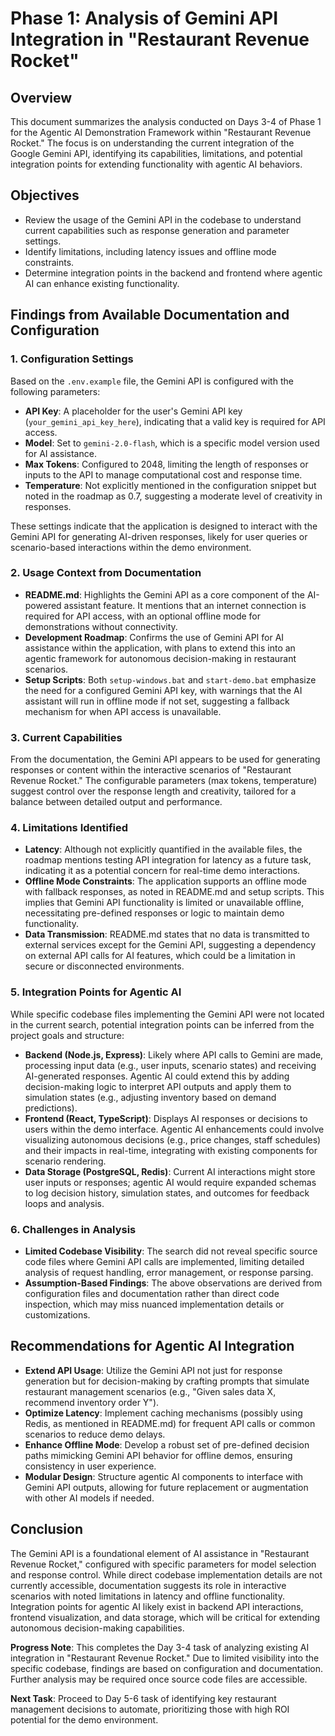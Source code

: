 # Phase 1: Analysis of Gemini API Integration in "Restaurant Revenue Rocket"

## Overview
This document summarizes the analysis conducted on Days 3-4 of Phase 1 for the Agentic AI Demonstration Framework within "Restaurant Revenue Rocket." The focus is on understanding the current integration of the Google Gemini API, identifying its capabilities, limitations, and potential integration points for extending functionality with agentic AI behaviors.

## Objectives
- Review the usage of the Gemini API in the codebase to understand current capabilities such as response generation and parameter settings.
- Identify limitations, including latency issues and offline mode constraints.
- Determine integration points in the backend and frontend where agentic AI can enhance existing functionality.

## Findings from Available Documentation and Configuration

### 1. Configuration Settings
Based on the `.env.example` file, the Gemini API is configured with the following parameters:
- **API Key**: A placeholder for the user's Gemini API key (`your_gemini_api_key_here`), indicating that a valid key is required for API access.
- **Model**: Set to `gemini-2.0-flash`, which is a specific model version used for AI assistance.
- **Max Tokens**: Configured to 2048, limiting the length of responses or inputs to the API to manage computational cost and response time.
- **Temperature**: Not explicitly mentioned in the configuration snippet but noted in the roadmap as 0.7, suggesting a moderate level of creativity in responses.

These settings indicate that the application is designed to interact with the Gemini API for generating AI-driven responses, likely for user queries or scenario-based interactions within the demo environment.

### 2. Usage Context from Documentation
- **README.md**: Highlights the Gemini API as a core component of the AI-powered assistant feature. It mentions that an internet connection is required for API access, with an optional offline mode for demonstrations without connectivity.
- **Development Roadmap**: Confirms the use of Gemini API for AI assistance within the application, with plans to extend this into an agentic framework for autonomous decision-making in restaurant scenarios.
- **Setup Scripts**: Both `setup-windows.bat` and `start-demo.bat` emphasize the need for a configured Gemini API key, with warnings that the AI assistant will run in offline mode if not set, suggesting a fallback mechanism for when API access is unavailable.

### 3. Current Capabilities
From the documentation, the Gemini API appears to be used for generating responses or content within the interactive scenarios of "Restaurant Revenue Rocket." The configurable parameters (max tokens, temperature) suggest control over the response length and creativity, tailored for a balance between detailed output and performance.

### 4. Limitations Identified
- **Latency**: Although not explicitly quantified in the available files, the roadmap mentions testing API integration for latency as a future task, indicating it as a potential concern for real-time demo interactions.
- **Offline Mode Constraints**: The application supports an offline mode with fallback responses, as noted in README.md and setup scripts. This implies that Gemini API functionality is limited or unavailable offline, necessitating pre-defined responses or logic to maintain demo functionality.
- **Data Transmission**: README.md states that no data is transmitted to external services except for the Gemini API, suggesting a dependency on external API calls for AI features, which could be a limitation in secure or disconnected environments.

### 5. Integration Points for Agentic AI
While specific codebase files implementing the Gemini API were not located in the current search, potential integration points can be inferred from the project goals and structure:
- **Backend (Node.js, Express)**: Likely where API calls to Gemini are made, processing input data (e.g., user inputs, scenario states) and receiving AI-generated responses. Agentic AI could extend this by adding decision-making logic to interpret API outputs and apply them to simulation states (e.g., adjusting inventory based on demand predictions).
- **Frontend (React, TypeScript)**: Displays AI responses or decisions to users within the demo interface. Agentic AI enhancements could involve visualizing autonomous decisions (e.g., price changes, staff schedules) and their impacts in real-time, integrating with existing components for scenario rendering.
- **Data Storage (PostgreSQL, Redis)**: Current AI interactions might store user inputs or responses; agentic AI would require expanded schemas to log decision history, simulation states, and outcomes for feedback loops and analysis.

### 6. Challenges in Analysis
- **Limited Codebase Visibility**: The search did not reveal specific source code files where Gemini API calls are implemented, limiting detailed analysis of request handling, error management, or response parsing.
- **Assumption-Based Findings**: The above observations are derived from configuration files and documentation rather than direct code inspection, which may miss nuanced implementation details or customizations.

## Recommendations for Agentic AI Integration
- **Extend API Usage**: Utilize the Gemini API not just for response generation but for decision-making by crafting prompts that simulate restaurant management scenarios (e.g., "Given sales data X, recommend inventory order Y").
- **Optimize Latency**: Implement caching mechanisms (possibly using Redis, as mentioned in README.md) for frequent API calls or common scenarios to reduce demo delays.
- **Enhance Offline Mode**: Develop a robust set of pre-defined decision paths mimicking Gemini API behavior for offline demos, ensuring consistency in user experience.
- **Modular Design**: Structure agentic AI components to interface with Gemini API outputs, allowing for future replacement or augmentation with other AI models if needed.

## Conclusion
The Gemini API is a foundational element of AI assistance in "Restaurant Revenue Rocket," configured with specific parameters for model selection and response control. While direct codebase implementation details are not currently accessible, documentation suggests its role in interactive scenarios with noted limitations in latency and offline functionality. Integration points for agentic AI likely exist in backend API interactions, frontend visualization, and data storage, which will be critical for extending autonomous decision-making capabilities.

**Progress Note**: This completes the Day 3-4 task of analyzing existing AI integration in "Restaurant Revenue Rocket." Due to limited visibility into the specific codebase, findings are based on configuration and documentation. Further analysis may be required once source code files are accessible.

**Next Task**: Proceed to Day 5-6 task of identifying key restaurant management decisions to automate, prioritizing those with high ROI potential for the demo environment.
